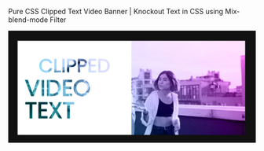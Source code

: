Pure CSS Clipped Text Video Banner | Knockout Text in CSS using Mix-blend-mode Filter

![](source/screenshot.png)
